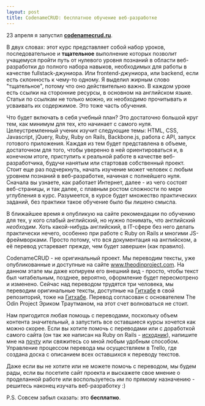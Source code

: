 ```yaml
---
layout: post
title: CodenameCRUD: бесплатное обучение веб-разработке
---
```



23 апреля я запустил **[codenamecrud.ru](http://codenamecrud.ru)**.

В двух словах: этот курс представляет собой набор уроков, последовательное и **тщательное** выполнение которых позволит учащемуся пройти путь от нулевого уровня познаний в области веб-разработки до полного набора навыков, необходимых для работы в качестве fullstack-джуниора. Или frontend-джуниора, или backend, если есть склонность к чему-то одному. Я выделил жирным слово "тщательное", потому что оно действительно важно. В каждом уроке есть ссылки на сторонние ресурсы, в основном на английском языке. Статьи по ссылкам не только можно, их необходимо прочитывать и усваивать их содержимое. Это тоже часть обучения. 

Что будет включать в себя учебный план? Это достаточно большой круг тем, как минимум для тех, кто начинает с самого нуля. Целеустремленный ученик изучит следующие темы: HTML, CSS, Javascript, jQuery, Ruby, Ruby on Rails, Backbone.js, работа с API, запуск готового приложения. Каждая из тем будет представлена в объеме, достаточном для того, чтобы уверенно в ней ориентироваться и, в конечном итоге, приступить к реальной работе в качестве веб-разработчика, будучи нанятым или стартовав собственный проект. Стоит еще раз подчеркнуть, начать изучение может человек с любым уровнем познаний в веб-разработке, начиная с полнейшего нуля. Сначала вы узнаете, как работает Интернет, далее - из чего состоят веб-страницы, и так далее, с плавным ростом сложности по мере углубления в курс. Разумеется, в курсе будет множество практических заданий, без практики такое обучение было бы лишено смысла.

В ближайшее время я опубликую на сайте рекомендации по обучению для тех, у кого слабый английский, но нужно понимать, что английский _необходим_. Хоть какой-нибудь английский, в IT-сфере без него делать практически нечего, особенно при работе с Ruby on Rails и многими JS-фреймворками. Просто потому, что вся документация на английском, а её перевод устаревает прежде, чем будет завершен (как правило).

CodenameCRUD - не оригинальный проект. Мы переводим тексты, уже опубликованные и доступные на сайте www.theodinproject.com. На данном этапе мы даже копируем его внешний вид - просто, чтобы текст был читабельным, позднее, вероятно, оформление будет пересмотрено и изменено. Сейчас над переводом трудятся три человека, мы переводим оригинальные тексты, доступные на [Гитхабе](https://github.com/TheOdinProject/curriculum/) в свой репозиторий, тоже на [Гитхабе](https://github.com/codenamecrud/curriculum). Перевод согласован с основателем The Odin Project Эриком Траутманом, на этот счет волноваться не стоит. 

Нам пригодится любая помощь с переводами, поскольку объем контента значительный, а запустить все оставшиеся курсы хочется как можно скорее. Если вы хотите помочь с переводами или с доработкой самого сайта (он так же написан на Ruby on Rails - [исходник](https://github.com/codenamecrud/codenamecrud)), напишите мне на [почту](mailto:frey@list.ru) или свяжитесь со мной любым удобным способом. Управление процессом перевода мы осуществляем в Trello, где создана доска с описанием всех оставшихся к переводу текстов.

Даже если вы не хотите или не можете помочь с переводом, мы будем рады, если вы посетите сайт проекта и выскажете свое мнение о проделанной работе или воспользуетесь им по прямому назначению - решитесь наконец изучать веб-разработку :)

P.S. Совсем забыл сказать: это **бесплатно**.